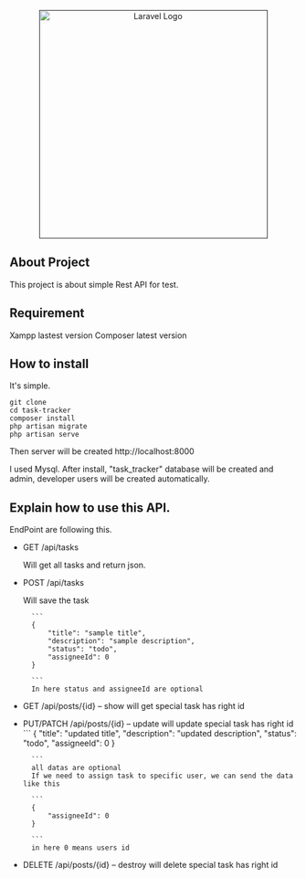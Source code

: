 <p align="center"><a href="" target="_blank"><img src="https://raw.githubusercontent.com/laravel/art/master/logo-lockup/5%20SVG/2%20CMYK/1%20Full%20Color/laravel-logolockup-cmyk-red.svg" width="400" alt="Laravel Logo"></a></p>


## About Project

This project is about simple Rest API for test.

## Requirement

Xampp lastest version
Composer latest version

## How to install

It's simple.

```
git clone 
cd task-tracker
composer install
php artisan migrate
php artisan serve

```
Then server will be created http://localhost:8000

I used Mysql.
After install, "task_tracker" database will be created and admin, developer users will be created automatically.

## Explain how to use this API.

EndPoint are following this.

- GET /api/tasks 

    Will get all tasks and return json.

- POST /api/tasks 

    Will save the task 

        ```
        {
            "title": "sample title",
            "description": "sample description",
            "status": "todo",
            "assigneeId": 0
        }

        ```
        In here status and assigneeId are optional

- GET /api/posts/{id} – show
        will get special task has right id
- PUT/PATCH /api/posts/{id} – update
        will update special task has right id
        ```
        {
            "title": "updated title",
            "description": "updated description",
            "status": "todo",
            "assigneeId": 0
        }

        ```
        all datas are optional
        If we need to assign task to specific user, we can send the data like this

        ```
        {
            "assigneeId": 0
        }
         
        ```
        in here 0 means users id
        
- DELETE /api/posts/{id} – destroy
        will delete special task has right id